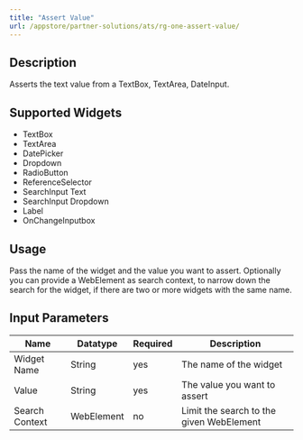 ```yaml
---
title: "Assert Value"
url: /appstore/partner-solutions/ats/rg-one-assert-value/
---
```


## Description

Asserts the text value from a TextBox, TextArea, DateInput.

## Supported Widgets

* TextBox
* TextArea
* DatePicker
* Dropdown
* RadioButton
* ReferenceSelector
* SearchInput Text
* SearchInput Dropdown
* Label
* OnChangeInputbox

## Usage

Pass the name of the widget and the value you want to assert.
Optionally you can provide a WebElement as search context, to narrow down the search for the widget, if there are two or more widgets with the same name.

## Input Parameters

Name | Datatype | Required | Description
--- | --- | --- | ---
Widget Name | String | yes | The name of the widget
Value | String | yes | The value you want to assert
Search Context | WebElement | no | Limit the search to the given WebElement
